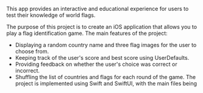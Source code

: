 This app provides an interactive and educational experience for users to test their knowledge of world flags.

The purpose of this project is to create an iOS application that allows you to play a flag identification game. The main features of the project:
* Displaying a random country name and three flag images for the user to choose from.
* Keeping track of the user's score and best score using UserDefaults.
* Providing feedback on whether the user's choice was correct or incorrect.
* Shuffling the list of countries and flags for each round of the game.
The project is implemented using Swift and SwiftUI, with the main files being
